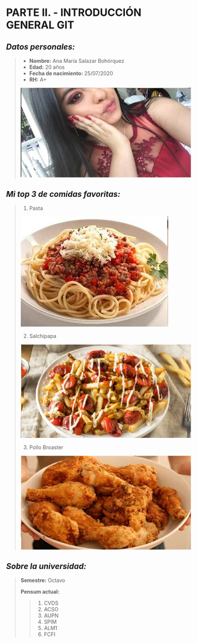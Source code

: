 # PARTE II. - INTRODUCCIÓN GENERAL GIT
## _Datos personales:_
>* **Nombre:**  Ana María Salazar Bohórquez
>* **Edad:** 20 años
>* **Fecha de nacimiento:** 25/07/2020
>* **RH:** A+
>
> ![](yo.jpg)

## _Mi top 3 de comidas favoritas:_
> 1. Pasta
>
> ![](pasta.jpg)
>
> 2. Salchipapa
>
> ![](salchipapa.jpg)
>
> 3. Pollo Broaster 
>
> ![](Pollobroaster.jpg)

## _Sobre la universidad:_
> **Semestre:** Octavo 
>
> **Pensum actual:**
>> 1. CVDS
>> 2. ACSO
>> 3. AUPN
>> 4. SPIM
>> 5. ALM1
>> 5. FCFI

##
